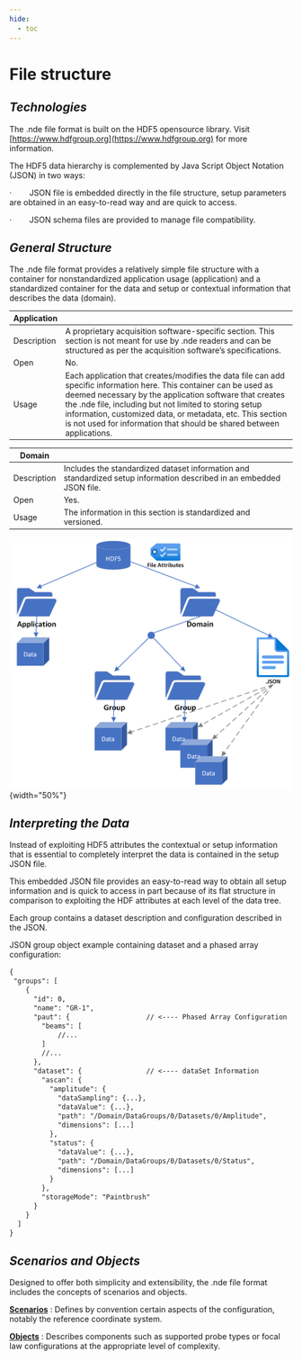 ```yaml
---
hide:
  - toc
---
```


# File structure

## *Technologies*

The .nde file format is built on the HDF5 opensource library. Visit
[https://www.hdfgroup.org](https://www.hdfgroup.org) for more information.

The HDF5 data hierarchy is complemented by Java Script Object Notation (JSON) in two
ways:

·        JSON file is embedded directly in the file structure, setup parameters are obtained
in an easy-to-read way and are quick to access.

·        JSON schema files are provided to manage file compatibility.

## *General Structure*

The .nde file format provides a relatively simple file structure with a container for
nonstandardized application usage (application) and a standardized container
for the data and setup or contextual information that describes the data
(domain).

| **Application** ||
| --- | --- |
| Description      | A proprietary acquisition software-specific section. This section is not meant for use by .nde readers and can be structured as per the acquisition software’s specifications.|
| Open             | No. |
| Usage            | Each application that creates/modifies the data file can add specific information here. This container can be used as deemed necessary by the application software that creates the .nde file, including but not limited to storing setup information, customized data, or metadata, etc. This section is not used for information that should be shared between applications. |

| **Domain** | |
| --- | --- |
| Description      | Includes the standardized dataset information and standardized setup information described in an embedded JSON file. |
| Open             | Yes. |
| Usage            | The information in this section is standardized and versioned. |

![GeneralStructure.png](../assets/images/general-concepts/file-structure/GeneralStructure.png){width="50%"}

## *Interpreting the Data*

Instead of exploiting HDF5 attributes the contextual or setup information that is essential to completely interpret the data is contained in the setup JSON file.

This embedded JSON file provides an easy-to-read way to obtain all setup information and is quick to access in part because of its flat structure in comparison to exploiting the HDF attributes at each level of the data tree.

Each group contains a dataset description and configuration described in the JSON.

JSON group object example containing dataset and a phased array configuration:

```text
{
 "groups": [
    {
      "id": 0,
      "name": "GR-1",
      "paut": {                   // <---- Phased Array Configuration
        "beams": [
            //...
        ]        
        //...
      },
      "dataset": {                // <---- dataSet Information
        "ascan": {
          "amplitude": {
            "dataSampling": {...},
            "dataValue": {...},
            "path": "/Domain/DataGroups/0/Datasets/0/Amplitude",
            "dimensions": [...]
          },
          "status": {
            "dataValue": {...},
            "path": "/Domain/DataGroups/0/Datasets/0/Status",
            "dimensions": [...]
          }
        },
        "storageMode": "Paintbrush"
      }
    }
  ]
}
```

## *Scenarios and Objects*

Designed to offer both simplicity and extensibility, the .nde file format includes the
concepts of scenarios and objects.

[**Scenarios**](scenarios.md) : Defines by convention certain aspects of the configuration, notably the reference coordinate system.

[**Objects**](objects.md) : Describes components such as supported probe types or focal law configurations at the appropriate level of complexity.
